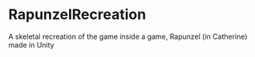 # RapunzelRecreation
A skeletal recreation of the game inside a game, Rapunzel (in Catherine) made in Unity
